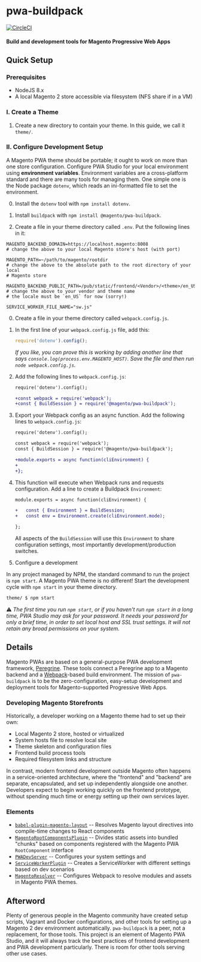 # pwa-buildpack

[![CircleCI](https://circleci.com/gh/magento-research/pwa-buildpack.svg?style=svg&circle-token=a34631f6c22f0bdd341f9773895f9441584d2e6a)](https://circleci.com/gh/magento-research/pwa-buildpack)

#### Build and development tools for Magento Progressive Web Apps

## Quick Setup

### Prerequisites
 - NodeJS 8.x
 - A local Magento 2 store accessible via filesystem (NFS share if in a VM)

### I. Create a Theme

1. Create a new directory to contain your theme. In this guide, we call it `theme/`.


### II. Configure Development Setup

A Magento PWA theme should be portable; it ought to work on more than one store
configuration. Configure PWA Studio for your local environment using
**environment variables**. Environment variables are a cross-platform standard
and there are many tools for managing them. One simple one is the Node package
`dotenv`, which reads an ini-formatted file to set the environment.

0. Install the `dotenv` tool with `npm install dotenv`.

0. Install `buildpack` with `npm install @magento/pwa-buildpack`.

0. Create a file in your theme directory called `.env`. Put the following lines
in it:
  ```
  MAGENTO_BACKEND_DOMAIN=https://localhost.magento:8008
  # change the above to your local Magento store's host (with port)

  MAGENTO_PATH=~/path/to/magento/rootdir
  # change the above to the absolute path to the root directory of your local
  # Magento store

  MAGENTO_BACKEND_PUBLIC_PATH=/pub/static/frontend/<Vendor>/<theme>/en_US
  # change the above to your vendor and theme name
  # the locale must be `en_US` for now (sorry!)

  SERVICE_WORKER_FILE_NAME="sw.js"
  ```

0. Create a file in your theme directory called `webpack.config.js`.


0. In the first line of your `webpack.config.js` file, add this:
   ```js
   require('dotenv').config();
   ```
   *If you like, you can prove this is working by adding another line that says
  `console.log(process.env.MAGENTO_HOST)`. Save the file and then run `node
   webpack.config.js`.*


0. Add the following lines to `webpack.config.js`:
    ```diff
    require('dotenv').config();

    +const webpack = require('webpack');
    +const { BuildSession } = require('@magento/pwa-buildpack');
    ```

0. Export your Webpack config as an async function. Add the following lines to
`webpack.config.js`:
    ```diff
    require('dotenv').config();

    const webpack = require('webpack');
    const { BuildSession } = require('@magento/pwa-buildpack');

    +module.exports = async function(cliEnvironment) {
    +
    +};
    ```

0. This function will execute when Webpack runs and requests configuration. Add
   a line to create a Buildpack `Environment`:
    ```diff
    module.exports = async function(cliEnvironment) {

    +   const { Environment } = BuildSession;
    +   const env = Environment.create(cliEnvironment.mode);

    };
    ```
    All aspects of the `BuildSession` will use this `Environment` to share
    configuration settings, most importantly development/production switches.

0. Configure a development

In any project managed by NPM, the standard command to run the project is `npm
start`. A Magento PWA theme is no different! Start the development cycle with
`npm start` in your theme directory.

```sh
theme/ $ npm start
```

⚠️ *The first time you run `npm start`, or if you haven't run `npm start` in a
long time, PWA Studio may ask for your password. It needs your password for only
a brief time, in order to set local host and SSL trust settings. It will not
retain any broad permissions on your system.*




## Details

Magento PWAs are based on a general-purpose PWA development framework,
[Peregrine](https://github.com/magento-research/peregrine). These tools connect
a Peregrine app to a Magento backend and a
[Webpack](https://webpack.js.org)-based build environment. The mission of
`pwa-buildpack` is to be the zero-configuration, easy-setup development and deployment tools for Magento-supported Progressive Web Apps.

### Developing Magento Storefronts

Historically, a developer working on a Magento theme had to set up their own:
 - Local Magento 2 store, hosted or virtualized
 - System hosts file to resolve local site
 - Theme skeleton and configuration files
 - Frontend build process tools
 - Required filesystem links and structure

In contrast, modern frontend development outside Magento often happens in a
service-oriented architecture, where the "frontend" and "backend" are separate,
encapsulated, and set up independently alongside one another. Developers expect
to begin working quickly on the frontend prototype, without spending much time
or energy setting up their own services layer.

### Elements

* [`babel-plugin-magento-layout`](docs/babel-plugin-magento-layout.md) --
  Resolves Magento layout directives into compile-time changes to React
  components
* [`MagentoRootComponentsPlugin`](docs/MagentoRootComponentsPlugin.md) --
  Divides static assets into bundled "chunks" based on components registered
  with the Magento PWA `RootComponent` interface
* [`PWADevServer`](docs/PWADevServer.md) -- Configures your system settings and
* [`ServiceWorkerPlugin`](docs/ServiceWorkerPlugin.md) -- Creates
  a ServiceWorker with different settings based on dev scenarios
* [`MagentoResolver`](docs/MagentoResolver.md) -- Configures Webpack to resolve
  modules and assets in Magento PWA themes.

## Afterword

Plenty of generous people in the Magento community have created setup scripts,
Vagrant and Docker configurations, and other tools for setting up a Magento 2
dev environment automatically. `pwa-buildpack` is a peer, not a replacement, for
those tools. This project is an element of Magento PWA Studio, and it will
always track the best practices of frontend development and PWA development
particularly. There is room for other tools serving other use cases.

